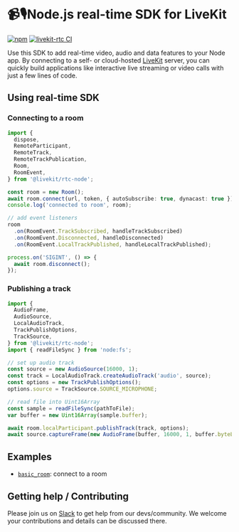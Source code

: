 <!--
SPDX-FileCopyrightText: 2024 LiveKit, Inc.

SPDX-License-Identifier: Apache-2.0
-->

# 📹🎙️Node.js real-time SDK for LiveKit

[![npm](https://img.shields.io/npm/v/%40livekit%2Flivekit-rtc.svg)](https://npmjs.com/package/@livekit/rtc-node)
[![livekit-rtc CI](https://github.com/livekit/node-sdks/actions/workflows/livekit-rtc.yml/badge.svg?branch=main)](https://github.com/livekit/node-sdks/actions/workflows/livekit-rtc.yml)

Use this SDK to add real-time video, audio and data features to your Node app. By connecting to a self- or cloud-hosted <a href="https://livekit.io/">LiveKit</a> server, you can quickly build applications like interactive live streaming or video calls with just a few lines of code.

## Using real-time SDK

### Connecting to a room

```typescript
import {
  dispose,
  RemoteParticipant,
  RemoteTrack,
  RemoteTrackPublication,
  Room,
  RoomEvent,
} from '@livekit/rtc-node';

const room = new Room();
await room.connect(url, token, { autoSubscribe: true, dynacast: true });
console.log('connected to room', room);

// add event listeners
room
  .on(RoomEvent.TrackSubscribed, handleTrackSubscribed)
  .on(RoomEvent.Disconnected, handleDisconnected)
  .on(RoomEvent.LocalTrackPublished, handleLocalTrackPublished);

process.on('SIGINT', () => {
  await room.disconnect();
});
```

### Publishing a track

```typescript
import {
  AudioFrame,
  AudioSource,
  LocalAudioTrack,
  TrackPublishOptions,
  TrackSource,
} from '@livekit/rtc-node';
import { readFileSync } from 'node:fs';

// set up audio track
const source = new AudioSource(16000, 1);
const track = LocalAudioTrack.createAudioTrack('audio', source);
const options = new TrackPublishOptions();
options.source = TrackSource.SOURCE_MICROPHONE;

// read file into Uint16Array
const sample = readFileSync(pathToFile);
var buffer = new Uint16Array(sample.buffer);

await room.localParticipant.publishTrack(track, options);
await source.captureFrame(new AudioFrame(buffer, 16000, 1, buffer.byteLength / 2));
```

## Examples

- [`basic_room`](https://github.com/livekit/node-sdks/tree/main/examples/basic_room): connect to a room

## Getting help / Contributing

Please join us on [Slack](https://livekit.io/join-slack) to get help from our devs/community. We welcome your contributions and details can be discussed there.
